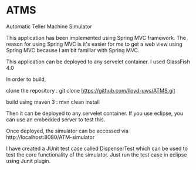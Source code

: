 ATMS
====

Automatic Teller Machine Simulator

This application has been implemented using Spring MVC framework. The reason for using Spring MVC is it's easier for me to get a web view using Spring MVC because I am bit familiar with Spring MVC.

This application can be deployed to any servelet container. I used GlassFish 4.0

In order to build,

clone the repository : git clone https://github.com/lloyd-uws/ATMS.git

build using maven 3 : mvn clean install

Then it can be deployed to any servelet container. If you use eclipse, you can use an embedded server to test this.

Once deployed, the simulator can be accessed via http://localhost:8080/ATM-simulator

I have created a JUnit test case called DispenserTest which can be used to test the core functionality of the simulator. Just run the test case in eclipse using Junit plugin. 
